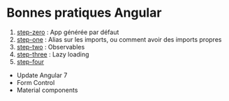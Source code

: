 # Bonnes pratiques Angular

1. [step-zero](./step_zero) : App générée par défaut
2. [step-one](./step_one) : Alias sur les imports, ou comment avoir des imports propres
3. [step-two](./step_two) : Observables
4. [step-three](./step_three) : Lazy loading
5. [step-four](./step_four) 
* Update Angular 7
* Form Control
* Material components
